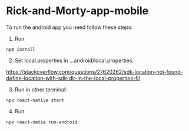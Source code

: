 # Rick-and-Morty-app-mobile

To run the android app you need follow these steps:

1. Run

```npm install```

2. Set local.properties in ...android/local.properties:

https://stackoverflow.com/questions/27620262/sdk-location-not-found-define-location-with-sdk-dir-in-the-local-properties-fil

3. Run in other terminal:

```
npx react-native start
```

4. Run

```
npx react-natie run-android
```
